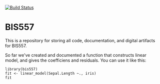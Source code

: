 [![Build Status](https://travis-ci.org/AprilYuge/bis557.svg?branch=master)](https://travis-ci.org/AprilYuge/bis557)

BIS557
===

This is a repository for storing all code, documentation, and digital 
artifacts for BIS557.

So far we've created and documented a function that constructs linear 
model, and gives the coefficiens and residuals. You can use it like this:

```{R}
library(bis557)
fit <- linear_model(Sepal.Length ~., iris)
fit
```
